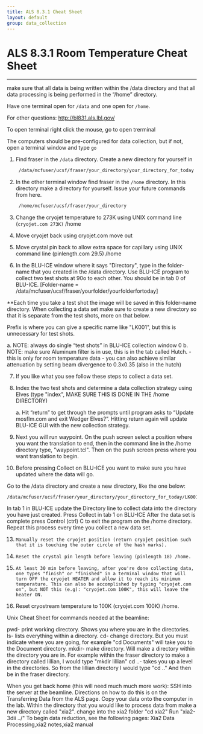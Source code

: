 ```yaml
---
title: ALS 8.3.1 Cheat Sheet
layout: default
group: data_collection
---
```


# ALS 8.3.1 Room Temperature Cheat Sheet

---

<div class="alert alert-warning d-flex align-items-center" role="alert">
  <i class="bi bi-info-circle-fill px-2" style="font-size: xx-large; color: blue"></i>

  <div>
    make sure that all data is being written within the /data directory and that all data processing is being performed in the “/home” directory.
  </div>
</div>

Have one terminal open for `/data` and one open for `/home`.  

For other questions: http://bl831.als.lbl.gov/

To open terminal right click the mouse, go to open trerminal

The computers should be pre-configured for data collection, but if not, open a terminal window and type `go`

1. Find fraser in the `/data` directory. Create a new directory for yourself in

   ```bash
    /data/mcfuser/ucsf/fraser/your_directory/your_directory_for_today
   ```

2. In the other terminal window find fraser in the `/home` directory. In this directory make a
   directory for yourself. Issue your future commands from here.

   ```bash
    /home/mcfuser/ucsf/fraser/your_directory
   ```

3. Change the cryojet temperature to 273K using UNIX command line (`cryojet.com 273K)` /home
4. Move cryojet back using cryojet.com move out
5. Move crystal pin back to allow extra space for capillary using UNIX command line (pinlength.com 29.5) /home
6. In the BLU-ICE window where it says "Directory", type in the folder-name that you created in the /data directory. Use BLU-ICE program to collect two test shots at 90o to each other. You should be in tab 0 of BLU-ICE.  [Folder-name = /data/mcfuser/ucsf/fraser/yourfolder/yourfolderfortoday]

**Each time you take a test shot the image will be saved in this folder-name directory. When collecting a data set make sure to create a new directory so that it is separate from the test shots, more on that below.

Prefix is where you can give a specific name like "LK001", but this is unnecessary for test shots.  

   a.  NOTE: always do single “test shots” in BLU-ICE collection window 0
   b.  NOTE: make sure Aluminum filter is in use, this is in the tab called Hutch. - this is only for room temperature data - you can also achieve similar attenuation by setting beam divergence to 0.3x0.35 (also in the hutch) 


7. If you like what you see follow these steps to collect a data set.
8. Index the two test shots and determine a data collection strategy using Elves (type "index", MAKE SURE THIS IS DONE IN THE /home DIRECTORY)

    a. Hit “return” to get through the prompts until program asks to “Update mosflm.com and exit Wedger Elves?”.  Hitting return again will update BLU-ICE GUI with the new collection strategy.

9. Next you will run waypoint. On the push screen select a position where you want the translation to end, then in the command line in the /home directory type, "waypoint.tcl". Then on the push screen press where you want translation to begin.
10. Before pressing Collect on BLU-ICE you want to make sure you have updated where the data will go.  

Go to the /data directory and create a new directory, like the one below:

    /data/mcfuser/ucsf/fraser/your_directory/your_directory_for_today/LK001

In tab 1 in BLU-ICE update the Directory line to collect data into the directory you have just created. 
Press Collect in tab 1 on BLU-ICE
After the data set is complete press Control (ctrl) C to exit the program on the /home directory.
Repeat this process every time you collect a new data set. 

13.     Manually reset the cryojet position (return cryojet position such that it is touching the outer circle of the hash marks).
14.     Reset the crystal pin length before leaving (pinlength 18) /home.

11.     At least 30 min before leaving, after you're done collecting data, one types "finish" or "finished" in a terminal window that will turn OFF the cryojet HEATER and allow it to reach its minimum temperature. This can also be accomplished by typing "cryojet.com on", but NOT this (e.g): "cryojet.com 100K", this will leave the heater ON.

12. Reset cryostream temperature to 100K (cryojet.com 100K) /home.


Unix Cheat Sheet for commands needed at the beamline:

pwd- print working directory. Shows you where you are in the directories.
ls- lists everything within a directory.
cd- change directory. But you must indicate where you are going, for example "cd Documents" will take you to the Document directory.
mkdir- make directory. Will make a directory within the directory you are in. For example within the fraser directory to make a directory called lillian, I would type "mkdir lillian"
cd ..- takes you up a level in the directories. So from the lillian directory I would type "cd .." And then be in the fraser directory.



When you get back home  (this will need much much more work):
SSH into the server at the beamline. Directions on how to do this is on the Transferring Data from the ALS page. Copy your data onto the computer in the lab. Within the directory that you would like to process data from make a new directory called "xia2". change into the xia2 folder "cd xia2" Run "xia2-3dii ../" To begin data reduction, see the following pages: Xia2 Data Processing,xia2 notes,xia2 manual